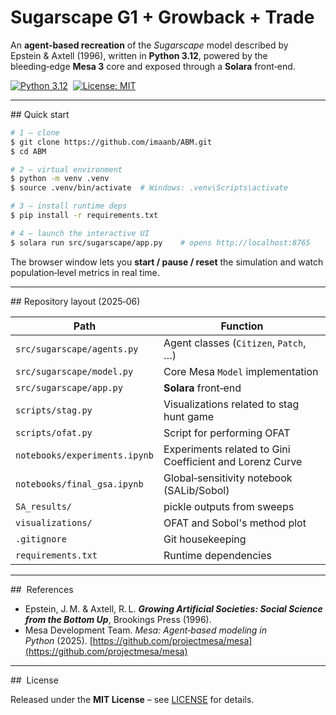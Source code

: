 # Sugarscape G1 + Growback + Trade

An **agent‑based recreation** of the *Sugarscape* model described by Epstein & Axtell (1996), written in **Python 3.12**, powered by the bleeding‑edge **Mesa 3** core and exposed through a **Solara** front‑end.

[![Python 3.12](https://img.shields.io/badge/python-3.12%2B-blue.svg)](https://www.python.org/)  [![License: MIT](https://img.shields.io/badge/License-MIT-green.svg)](LICENSE)

---

\## Quick start

```bash
# 1 – clone
$ git clone https://github.com/imaanb/ABM.git
$ cd ABM

# 2 – virtual environment
$ python -m venv .venv
$ source .venv/bin/activate  # Windows: .venv\Scripts\activate

# 3 – install runtime deps
$ pip install -r requirements.txt

# 4 – launch the interactive UI
$ solara run src/sugarscape/app.py    # opens http://localhost:8765
```

The browser window lets you **start / pause / reset** the simulation and watch population‑level metrics in real time.

---

\## Repository layout (2025‑06)

| Path                          | Function                                | 
| ----------------------------- | ----------------------------------------- | 
| `src/sugarscape/agents.py`    | Agent classes (`Citizen`, `Patch`, …)     | 
| `src/sugarscape/model.py`     | Core Mesa `Model` implementation          | 
| `src/sugarscape/app.py`       | **Solara** front‑end                      | 
| `scripts/stag.py`             | Visualizations related to stag hunt game  | 
| `scripts/ofat.py`             | Script for performing OFAT                | 
| `notebooks/experiments.ipynb` | Experiments related to Gini Coefficient and Lorenz Curve| 
| `notebooks/final_gsa.ipynb`   | Global‑sensitivity notebook (SALib/Sobol) | 
| `SA_results/`                 | pickle outputs from sweeps                | 
| `visualizations/`             | OFAT and Sobol's method plot              | 
| `.gitignore`                  | Git housekeeping                          | 
| `requirements.txt`            | Runtime dependencies                      | 
---

\##  References

* Epstein, J. M. & Axtell, R. L. ***Growing Artificial Societies: Social Science from the Bottom Up***, Brookings Press (1996).
* Mesa Development Team. *Mesa: Agent‑based modeling in Python* (2025). [https://github.com/projectmesa/mesa](https://github.com/projectmesa/mesa)

---

\##  License

Released under the **MIT License** – see [LICENSE](LICENSE) for details.
